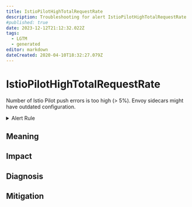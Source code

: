 ```yaml
---
title: IstioPilotHighTotalRequestRate
description: Troubleshooting for alert IstioPilotHighTotalRequestRate
#published: true
date: 2023-12-12T21:12:32.022Z
tags: 
  - LGTM
  - generated
editor: markdown
dateCreated: 2020-04-10T18:32:27.079Z
---
```


# IstioPilotHighTotalRequestRate

Number of Istio Pilot push errors is too high (> 5%). Envoy sidecars might have outdated configuration.

<details>
  <summary>Alert Rule</summary>

{{% rule "istio/istio-internal.yml" "IstioPilotHighTotalRequestRate" %}}

{{% comment %}}

```yaml
alert: IstioPilotHighTotalRequestRate
expr: sum(rate(pilot_xds_push_errors[1m])) / sum(rate(pilot_xds_pushes[1m])) * 100 > 5
for: 1m
labels:
    severity: warning
annotations:
    summary: Istio Pilot high total request rate (instance {{ $labels.instance }})
    description: |-
        Number of Istio Pilot push errors is too high (> 5%). Envoy sidecars might have outdated configuration.
          VALUE = {{ $value }}
          LABELS = {{ $labels }}
    runbook: https://github.com/srerun/prometheus-alerts/blob/main/content/runbooks/istio-internal/IstioPilotHighTotalRequestRate.md

```

{{% /comment %}}

</details>


## Meaning
[//]: # "Short paragraph that explains what the alert means"


## Impact
[//]: # "What could / will happen if the alert is not addressed"



## Diagnosis
[//]: # "Steps to take to identify the cause of the problem"



## Mitigation
[//]: # "The steps necessary to resolve the alert"
